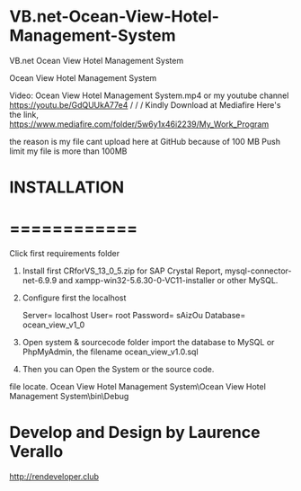 # VB.net-Ocean-View-Hotel-Management-System
VB.net Ocean View Hotel Management System


Ocean View Hotel Management System

Video: Ocean View Hotel Management System.mp4 or my youtube channel https://youtu.be/GdQUUkA77e4
/
/
/
Kindly Download at Mediafire
Here's the link, 
https://www.mediafire.com/folder/5w6y1x46i2239/My_Work_Program

the reason is my file cant upload here at GitHub because of 100 MB Push limit my file is more than 100MB



# INSTALLATION
# ============

Click first requirements folder
1. Install first CRforVS_13_0_5.zip for SAP Crystal Report, mysql-connector-net-6.9.9 
   and xampp-win32-5.6.30-0-VC11-installer or other MySQL.
3. Configure first the localhost 

	Server= localhost
	User= root
	Password= sAizOu
	Database= ocean_view_v1_0

2. Open system & sourcecode folder
   import the database to MySQL or PhpMyAdmin, the filename ocean_view_v1.0.sql

3. Then you can Open the System or the source code.

file locate. Ocean View Hotel Management System\Ocean View Hotel Management System\bin\Debug



# Develop and Design by Laurence Verallo
http://rendeveloper.club
